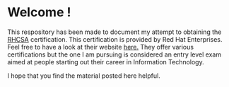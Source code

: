 # Welcome ! 

This respository has been made to document my attempt to obtaining the [RHCSA](https://www.redhat.com/en/services/certification/rhcsa) certification. This certification is provided by Red Hat Enterprises.
Feel free to have a look at their website [here.](www.redhat.com) They offer various certifications but the one I am pursuing is considered an entry level exam aimed at people starting out their career in Information Technology.

I hope that you find the material posted here helpful.

